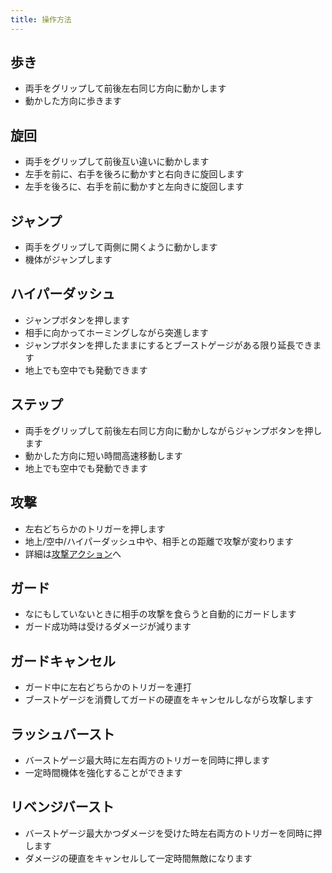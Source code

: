 ```yaml
---
title: 操作方法
---
```


## 歩き
* 両手をグリップして前後左右同じ方向に動かします
* 動かした方向に歩きます

## 旋回
* 両手をグリップして前後互い違いに動かします
* 左手を前に、右手を後ろに動かすと右向きに旋回します
* 左手を後ろに、右手を前に動かすと左向きに旋回します

## ジャンプ
* 両手をグリップして両側に開くように動かします
* 機体がジャンプします

## ハイパーダッシュ
* ジャンプボタンを押します
* 相手に向かってホーミングしながら突進します
* ジャンプボタンを押したままにするとブーストゲージがある限り延長できます
* 地上でも空中でも発動できます

## ステップ
* 両手をグリップして前後左右同じ方向に動かしながらジャンプボタンを押します
* 動かした方向に短い時間高速移動します
* 地上でも空中でも発動できます

## 攻撃
* 左右どちらかのトリガーを押します
* 地上/空中/ハイパーダッシュ中や、相手との距離で攻撃が変わります
* 詳細は[攻撃アクション](./0500_attackaction.md)へ

## ガード
* なにもしていないときに相手の攻撃を食らうと自動的にガードします
* ガード成功時は受けるダメージが減ります

## ガードキャンセル
* ガード中に左右どちらかのトリガーを連打
* ブーストゲージを消費してガードの硬直をキャンセルしながら攻撃します

## ラッシュバースト
* バーストゲージ最大時に左右両方のトリガーを同時に押します
* 一定時間機体を強化することができます

## リベンジバースト
* バーストゲージ最大かつダメージを受けた時左右両方のトリガーを同時に押します
* ダメージの硬直をキャンセルして一定時間無敵になります
